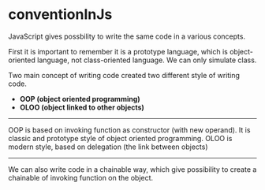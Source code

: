 # conventionInJs
JavaScript gives possbility to write the same code in a various concepts.

First it is important to remember it is a prototype language, which is object-oriented language, not class-oriented language.
We can only simulate class.

Two main concept of writing code created two different style of writing code.
* **OOP (object oriented programming)**
* **OLOO (object linked to other objects)**

___
OOP is based on invoking function as constructor (with new operand). It is classic and prototype style of object oriented programming.
OLOO is modern style, based on delegation (the link between objects)
___

We can also write code in a chainable way, which give possibility to create a chainable of invoking function on the object.


